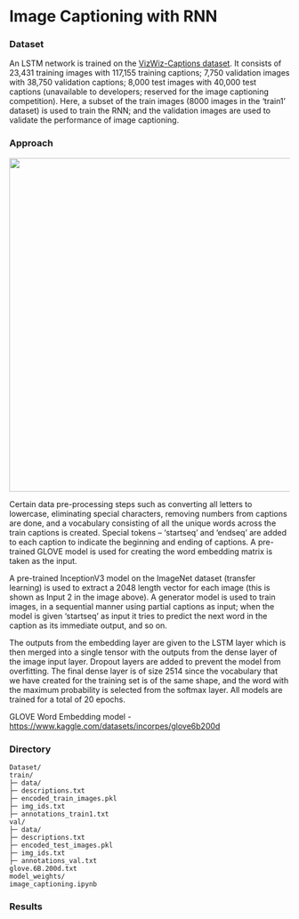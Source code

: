 # Image Captioning with RNN

### Dataset
An LSTM network is trained on the [VizWiz-Captions dataset](https://vizwiz.org/tasks-and-datasets/image-captioning/). It consists of 23,431 training images with 117,155 training captions; 7,750 validation images with 38,750 validation captions; 8,000 test images with 40,000 test captions (unavailable to developers; reserved for the image captioning competition). Here, a subset of the train images (8000 images in the ‘train1’ dataset) is used to train the RNN; and the validation images are used to validate the performance of image captioning.

### Approach

<img src="https://user-images.githubusercontent.com/51696913/169579429-90ccab9f-5cbb-46f9-8bc0-ad3f29763d91.png" width="600">

Certain data pre-processing steps such as converting all letters to lowercase, eliminating special characters, removing numbers from captions are done, and a vocabulary consisting of all the unique words across the train captions is created. Special tokens – ‘startseq’ and ‘endseq’ are added to each caption to indicate the beginning and ending of captions. A pre-trained GLOVE model is used for creating the word embedding matrix is taken as the input.

A pre-trained InceptionV3 model on the ImageNet dataset (transfer learning) is used to extract a 2048 length vector for each image (this is shown as Input 2 in the image above). A generator model is used to train images, in a sequential manner using partial captions as input; when the model is given ‘startseq’ as input it tries to predict the next word in the caption as its immediate output, and so on.

The outputs from the embedding layer are given to the LSTM layer which is then merged into a single tensor with the outputs from the dense layer of the image input layer. Dropout layers are added to prevent the model from overfitting. The final dense layer is of size 2514 since the vocabulary that we have created for the training set is of the same shape, and the word with the maximum probability is selected from the softmax layer. All models are trained for a total of 20 epochs.

GLOVE Word Embedding model - https://www.kaggle.com/datasets/incorpes/glove6b200d 

### Directory
```
Dataset/ 
train/
├─ data/
├─ descriptions.txt
├─ encoded_train_images.pkl
├─ img_ids.txt
├─ annotations_train1.txt
val/
├─ data/
├─ descriptions.txt
├─ encoded_test_images.pkl
├─ img_ids.txt
├─ annotations_val.txt
glove.6B.200d.txt
model_weights/
image_captioning.ipynb
```

### Results

